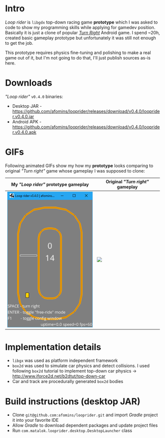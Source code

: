 # Intro
*Loop rider* is `libgdx` top-down racing game **prototype** which I was asked to code to show my programming skills while applying for gamedev position. Basically it is just a clone of popular [*Turn Right*](https://play.google.com/store/apps/details?id=air.tv.avix.turnright&hl=en) Android game. I spend ~20h, created basic gameplay prototype but unfortunately it was still not enough to get the job. 

This prototype requires physics fine-tuning and polishing to make a real game out of it, but I'm not going to do that, I'll just publish sources as-is here.

# Downloads
*"Loop rider"* `v0.4.0` binaries:
 * Desktop JAR - https://github.com/afomins/looprider/releases/download/v0.4.0/looprider.v0.4.0.jar
 * Android APK - https://github.com/afomins/looprider/releases/download/v0.4.0/looprider.v0.4.0.apk

# GIFs
Following animated GIFs show my how my **prototype** looks comparing to original *"Turn right"* game whose gameplay I was supposed to clone:

|  My *"Loop rider"* prototype gameplay | Original *"Turn right"* gameplay |
| --|--|
| <img src="https://github.com/afomins/looprider/blob/master/assets-raw/loop-rider-002.gif" width="300"> | <img src="https://github.com/afomins/looprider/blob/master/assets-raw/turn-right-000.gif" width="300"> |

# Implementation details
 * `libgx` was used as platform independent framework
 * `box2d` was used to simulate car physics and detect collisions. I used following `box2d` tutorial to implement top-down car physics -> http://www.iforce2d.net/b2dtut/top-down-car
 * Car and track are procedurally generated `box2d` bodies
 
# Build instructions (desktop JAR)
 * Clone `git@github.com:afomins/looprider.git` and import *Gradle* project it into your favorite IDE
 * Allow *Gradle* to download dependent packages and update project files
 * Run `com.matalok.looprider.desktop.DesktopLauncher` class
 

